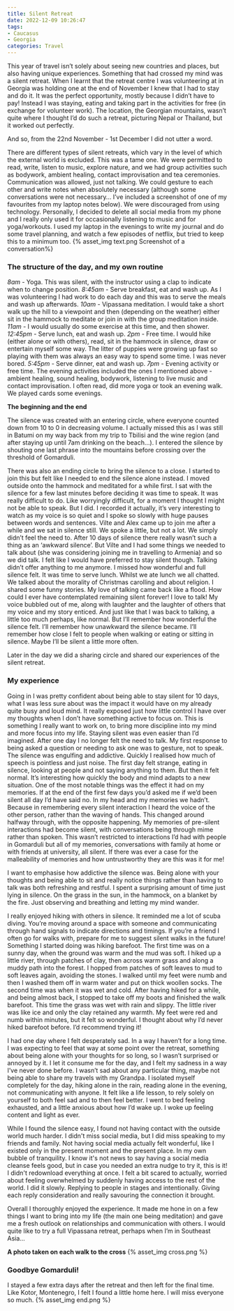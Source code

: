 ```yaml
---
title: Silent Retreat
date: 2022-12-09 10:26:47
tags:
- Caucasus
- Georgia
categories: Travel
---
```

This year of travel isn’t solely about seeing new countries and places, but also having unique experiences. Something that had crossed my mind was a silent retreat. When I learnt that the retreat centre I was volunteering at in Georgia was holding one at the end of November I knew that I had to stay and do it. It was the perfect opportunity, mostly because I didn’t have to pay! Instead I was staying, eating and taking part in the activities for free (in exchange for volunteer work). The location, the Georgian mountains, wasn’t quite where I thought I’d do such a retreat, picturing Nepal or Thailand, but it worked out perfectly. 

And so, from the 22nd November - 1st December I did not utter a word.

There are different types of silent retreats, which vary in the level of which the external world is excluded. This was a tame one. We were permitted to read, write, listen to music, explore nature, and we had group activities such as bodywork, ambient healing, contact improvisation and tea ceremonies. Communication was allowed, just not talking. We could gesture to each other and write notes when absolutely necessary (although some conversations were not necessary… I’ve included a screenshot of one of my favourites from my laptop notes below). We were discouraged from using technology. Personally, I decided to delete all social media from my phone and I really only used it for occasionally listening to music and for yoga/workouts. I used my laptop in the evenings to write my journal and do some travel planning, and watch a few episodes of netflix, but tried to keep this to a minimum too.
{% asset_img text.png Screenshot of a conversation%}

### The structure of the day, and my own routine

*8am* - Yoga. This was silent, with the instructor using a clap to indicate when to change position.
*8:45am* - Serve breakfast, eat and wash up. As I was volunteering I had work to do each day and this was to serve the meals and wash up afterwards.
*10am* - Vipassana meditation. I would take a short walk up the hill to a viewpoint and then (depending on the weather) either sit in the hammock to meditate or join in with the group meditation inside.
*11am* - I would usually do some exercise at this time, and then shower.
*12:45pm* - Serve lunch, eat and wash up.
*2pm* - Free time. I would hike (either alone or with others), read, sit in the hammock in silence, draw or entertain myself some way. The litter of puppies were growing up fast so playing with them was always an easy way to spend some time. I was never bored.
*5:45pm* - Serve dinner, eat and wash up.
*7pm* - Evening activity or free time. The evening activities included the ones I mentioned above - ambient healing, sound healing, bodywork, listening to live music and contact improvisation. I often read, did more yoga or took an evening walk. We played cards some evenings.

**The beginning and the end**

The silence was created with an entering circle, where everyone counted down from 10 to 0 in decreasing volume. I actually missed this as I was still in Batumi on my way back from my trip to Tbilisi and the wine region (and after staying up until 7am drinking on the beach…). I entered the silence by shouting one last phrase into the mountains before crossing over the threshold of Gomarduli.

There was also an ending circle to bring the silence to a close. I started to join this but felt like I needed to end the silence alone instead. I moved outside onto the hammock and meditated for a while first. I sat with the silence for a few last minutes before deciding it was time to speak. It was really difficult to do. Like worryingly difficult, for a moment I thought I might not be able to speak. But I did. I recorded it actually, it’s very interesting to watch as my voice is so quiet and I spoke so slowly with huge pauses between words and sentences. Vilte and Alex came up to join me after a while and we sat in silence still. We spoke a little, but not a lot. We simply didn’t feel the need to. After 10 days of silence there really wasn’t such a thing as an ‘awkward silence’. But Vilte and I had some things we needed to talk about (she was considering joining me in travelling to Armenia) and so we did talk. I felt like I would have preferred to stay silent though. Talking didn’t offer anything to me anymore. I missed how wonderful and full silence felt. It was time to serve lunch.  Whilst we ate lunch we all chatted. We talked about the morality of Christmas carolling and about religion. I shared some funny stories. My love of talking came back like a flood. How could I ever have contemplated remaining silent forever! I love to talk! My voice bubbled out of me, along with laughter and the laughter of others that my voice and my story enticed. And just like that I was back to talking, a little too much perhaps, like normal. But I’ll remember how wonderful the silence felt. I’ll remember how unawkward the silence became. I’ll remember how close I felt to people when walking or eating or sitting in silence. Maybe I’ll be silent a little more often.

Later in the day we did a sharing circle and shared our experiences of the silent retreat.

### My experience

Going in I was pretty confident about being able to stay silent for 10 days, what I was less sure about was the impact it would have on my already quite busy and loud mind. It really exposed just how little control I have over my thoughts when I don’t have something active to focus on. This is something I really want to work on, to bring more discipline into my mind and more focus into my life. Staying silent was even easier than I’d imagined. After one day I no longer felt the need to talk. My first response to being asked a question or needing to ask one was to gesture, not to speak. The silence was engulfing and addictive. Quickly I realised how much of speech is pointless and just noise. The first day felt strange, eating in silence, looking at people and not saying anything to them. But then it felt normal. It’s interesting how quickly the body and mind adapts to a new situation. One of the most notable things was the effect it had on my memories.  If at the end of the first few days you’d asked me if we’d been silent all day I’d have said no. In my head and my memories we hadn’t. Because in remembering every silent interaction I heard the voice of the other person, rather than the waving of hands. This changed around halfway through, with the opposite happening. My memories of pre-silent interactions had become silent, with conversations being through mime rather than spoken. This wasn’t restricted to interactions I’d had with people in Gomarduli but all of my memories, conversations with family at home or with friends at university, all silent. If there was ever a case for the malleability of memories and how untrustworthy they are this was it for me! 

I want to emphasise how addictive the silence was. Being alone with your thoughts and being able to sit and really notice things rather than having to talk was both refreshing and restful. I spent a surprising amount of time just lying in silence. On the grass in the sun, in the hammock, on a blanket by the fire. Just observing and breathing and letting my mind wander.

I really enjoyed hiking with others in silence. It reminded me a lot of scuba diving. You’re moving around a space with someone and communicating through hand signals to indicate directions and timings. If you’re a friend I often go for walks with, prepare for me to suggest silent walks in the future! Something I started doing was hiking barefoot. The first time was on a sunny day, when the ground was warm and the mud was soft. I hiked up a little river, through patches of clay, then across warm grass and along a muddy path into the forest. I hopped from patches of soft leaves to mud to soft leaves again, avoiding the stones. I walked until my feet were numb and then I washed them off in warm water and put on thick woollen socks. The second time was when it was wet and cold. After having hiked for a while, and being almost back, I stopped to take off my boots and finished the walk barefoot. This time the grass was wet with rain and slippy. The little river was like ice and only the clay retained any warmth. My feet were red and numb within minutes, but it felt so wonderful. I thought about why I’d never hiked barefoot before. I’d recommend trying it!

I had one day where I felt desperately sad. In a way I haven’t for a long time. I was expecting to feel that way at some point over the retreat, something about being alone with your thoughts for so long, so I wasn’t surprised or annoyed by it. I let it consume me for the day, and I felt my sadness in a way I’ve never done before. I wasn’t sad about any particular thing, maybe not being able to share my travels with my Grandpa. I isolated myself completely for the day, hiking alone in the rain, reading alone in the evening, not communicating with anyone. It felt like a life lesson, to rely solely on yourself to both feel sad and to then feel better. I went to bed feeling exhausted, and a little anxious about how I’d wake up. I woke up feeling content and light as ever.

While I found the silence easy, I found not having contact with the outside world much harder. I didn't miss social media, but I did miss speaking to my friends and family. Not having social media actually felt wonderful, like I existed only in the present moment and the present place. In my own bubble of tranquility. I know it's not news to say having a social media cleanse feels good, but in case you needed an extra nudge to try it, this is it! I didn't redownload everything at once. I felt a bit scared to actually, worried about feeling overwhelmed by suddenly having access to the rest of the world. I did it slowly. Replying to people in stages and intentionally. Giving each reply consideration and really savouring the connection it brought.

Overall I thoroughly enjoyed the experience. It made me hone in on a few things I want to bring into my life (the main one being meditation) and gave me a fresh outlook on relationships and communication with others. I would quite like to try a full Vipassana retreat, perhaps when I’m in Southeast Asia…

**A photo taken on each walk to the cross**
{% asset_img cross.png %}

### Goodbye Gomarduli!

I stayed a few extra days after the retreat and then left for the final time. Like Kotor, Montenegro, I felt I found a little home here. I will miss everyone so much.
{% asset_img end.png %}
